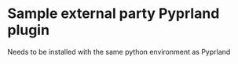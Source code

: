 # Sample external party Pyprland plugin

Needs to be installed with the same python environment as Pyprland
